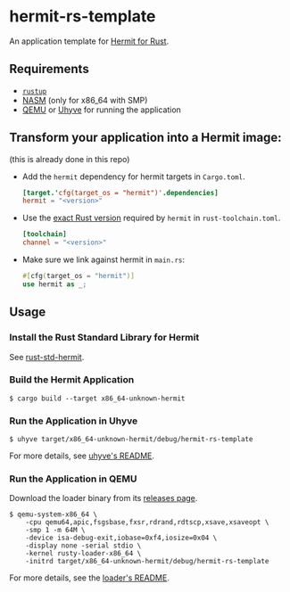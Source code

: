 # hermit-rs-template

An application template for [Hermit for Rust](https://github.com/hermitcore/hermit-rs).


## Requirements

* [`rustup`](https://www.rust-lang.org/tools/install)
* [NASM](https://nasm.us/) (only for x86_64 with SMP)
* [QEMU](https://www.qemu.org/) or [Uhyve](https://github.com/hermitcore/uhyve) for running the application


## Transform your application into a Hermit image:

(this is already done in this repo)

*   Add the `hermit` dependency for hermit targets in `Cargo.toml`.

    ```toml
    [target.'cfg(target_os = "hermit")'.dependencies]
    hermit = "<version>"
    ```

*   Use the [exact Rust version](rust-toolchain.toml#L2) required by `hermit` in `rust-toolchain.toml`.

    ```toml
    [toolchain]
    channel = "<version>"
    ```

*   Make sure we link against hermit in `main.rs`:

    ```rust
    #[cfg(target_os = "hermit")]
    use hermit as _;
    ```


## Usage

### Install the Rust Standard Library for Hermit

See [rust-std-hermit](https://github.com/hermitcore/rust-std-hermit).

### Build the Hermit Application

``` 
$ cargo build --target x86_64-unknown-hermit
```


### Run the Application in Uhyve

```
$ uhyve target/x86_64-unknown-hermit/debug/hermit-rs-template
```

For more details, see [uhyve's README](https://github.com/hermitcore/uhyve/blob/master/README.md).


### Run the Application in QEMU

Download the loader binary from its [releases page](https://github.com/hermitcore/loader/releases).

```
$ qemu-system-x86_64 \
    -cpu qemu64,apic,fsgsbase,fxsr,rdrand,rdtscp,xsave,xsaveopt \
    -smp 1 -m 64M \
    -device isa-debug-exit,iobase=0xf4,iosize=0x04 \
    -display none -serial stdio \
    -kernel rusty-loader-x86_64 \
    -initrd target/x86_64-unknown-hermit/debug/hermit-rs-template
```

For more details, see the [loader's README](https://github.com/hermitcore/loader/blob/master/README.md).
